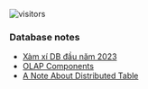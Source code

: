 ![visitors](https://visitor-badge.glitch.me/badge?page_id=hungsiro506.blogs.homepage&left_color=green&right_color=red)
                
### Database notes
- [Xàm xí DB đầu năm 2023](luna_new_year_db_note_2023.md)
- [OLAP Components](olap_components.md)
- [A Note About Distributed Table](distributed_table.md)



